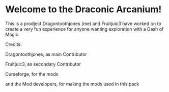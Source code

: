 # Welcome to the Draconic Arcanium!
This is a prodject Dragontoothjones (me) and Fruitjuic3 have worked on to create a very fun experience for anyone wanting exploration with a Dash of
Magic.

Credits:

Dragontoothjones, as main Contributor

Fruitjuic3, as secondary Contributor

Curseforge, for the mods

and the Mod developers, for making the mods used in this pack
